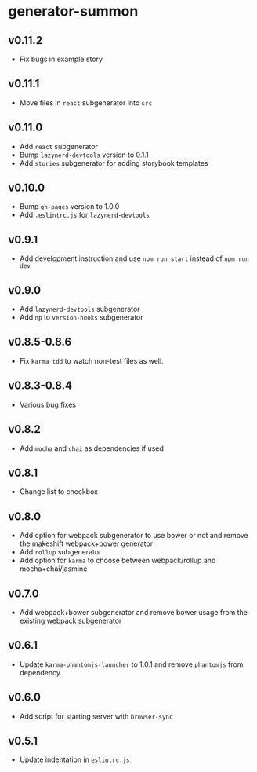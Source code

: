 # generator-summon

## v0.11.2
- Fix bugs in example story

## v0.11.1
- Move files in `react` subgenerator into `src`

## v0.11.0
- Add `react` subgenerator
- Bump `lazynerd-devtools` version to 0.1.1
- Add `stories` subgenerator for adding storybook templates

## v0.10.0
- Bump `gh-pages` version to 1.0.0
- Add `.eslintrc.js` for `lazynerd-devtools`

## v0.9.1
- Add development instruction and use `npm run start` instead of `npm run dev`

## v0.9.0
- Add `lazynerd-devtools` subgenerator
- Add `np` to `version-hooks` subgenerator

## v0.8.5-0.8.6
- Fix `karma tdd` to watch non-test files as well.

## v0.8.3-0.8.4
- Various bug fixes

## v0.8.2
- Add `mocha` and `chai` as dependencies if used

## v0.8.1
- Change list to checkbox

## v0.8.0
- Add option for webpack subgenerator to use bower or not and remove the makeshift webpack+bower generator
- Add `rollup` subgenerator
- Add option for `karma` to choose between webpack/rollup and mocha+chai/jasmine

## v0.7.0
- Add webpack+bower subgenerator and remove bower usage from the existing webpack subgenerator

## v0.6.1
- Update `karma-phantomjs-launcher` to 1.0.1 and remove `phantomjs` from dependency

## v0.6.0
- Add script for starting server with `browser-sync`

## v0.5.1
- Update indentation in `eslintrc.js`